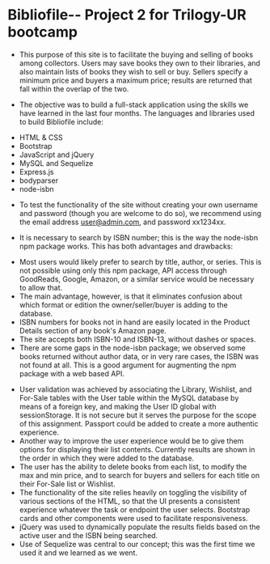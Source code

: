 # Bibliofile-- Project 2 for Trilogy-UR bootcamp

* This purpose of this site is to facilitate the buying and selling of books among collectors.  Users may save books they own to their libraries, and also maintain lists of books they wish to sell or buy.  Sellers specify a minimum price and buyers a maximum price; results are returned that fall within the overlap of the two.  

* The objective was to build a full-stack application using the skills we have learned in the last four months.  The languages and libraries used to build Bibliofile include:
- HTML & CSS
- Bootstrap
- JavaScript and jQuery
- MySQL and Sequelize
- Express.js
- bodyparser
- node-isbn

* To test the functionality of the site without creating your own username and password (though you are welcome to do so), we recommend using the email address user@admin.com, and password xx1234xx.

* It is necessary to search by ISBN number; this is the way the node-isbn npm package works.  This has both advantages and drawbacks:  
- Most users would likely prefer to search by title, author, or series.  This is not possible using only this npm package, API access through GoodReads, Google, Amazon, or a similar service would be necessary to allow that.
- The main advantage, however, is that it eliminates confusion about which format or edition the owner/seller/buyer is adding to the database. 
- ISBN numbers for books not in hand are easily located in the Product Details section of any book's Amazon page.
- The site accepts both ISBN-10 and ISBN-13, without dashes or spaces.  
- There are some gaps in the node-isbn package; we observed some books returned without author data, or in very rare cases, the ISBN was not found at all.  This is a good argument for augmenting the npm package with a web based API.
* User validation was achieved by associating the Library, Wishlist, and For-Sale tables with the User table within the MySQL database by means of a foreign key, and making the User ID global with sessionStorage.  It is not secure but it serves the purpose for the scope of this assignment.  Passport could be added to create a more authentic experience. 
* Another way to improve the user experience would be to give them options for displaying their list contents.  Currently results are shown in the order in which they were added to the database.
* The user has the ability to delete books from each list, to modify the max and min price, and to search for buyers and sellers for each title on their For-Sale list or Wishlist.
* The functionality of the site relies heavily on toggling the visibility of various sections of the HTML, so that the UI presents a consistent experience whatever the task or endpoint the user selects.  Bootstrap cards and other components were used to facilitate responsiveness.
* jQuery was used to dynamically populate the results fields based on the active user and the ISBN being searched.
* Use of Sequelize was central to our concept; this was the first time we used it and we learned as we went.  
